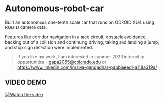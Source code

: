 # Autonomous-robot-car

Built an autonomous one-tenth scale car that runs on ODROID XU4 using RGB-D camera data. 

Features like corridor navigation in a race circuit, obstacle avoidance, backing out of a collision and continuing driving,
taking and landing a jump, and stop sign detection were implemented.

> If you like my work, I am interested in summer 2023 internship opportunities - gapa2065@colorado.edu or https://www.linkedin.com/in/siva-gangadhar-pabbineedi-a118a319a/

## VIDEO DEMO
[![Watch the video](https://img.youtube.com/vi/Pohvx4PySJ8/maxresdefault.jpg)](https://youtu.be/Pohvx4PySJ8)
